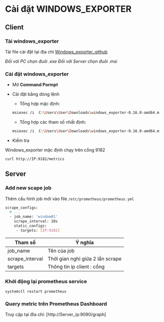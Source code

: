 # Cài đặt WINDOWS_EXPORTER

## Client

### Tải windows_exporter

Tải file cài đặt tại địa chỉ [Windows_exporter_github](https://github.com/prometheus-community/windows_exporter/releases)

*Đối với PC chọn đuôi .exe*
*Đối với Server chọn đuôi .msi*

### Cài đặt windows_exporter

- Mở **Command Pormpt**

- Cài đặt bằng dòng lệnh

	- Tổng hợp mặc định:

	```sh
	msiexec /i  C:\Users\User\Downloads\windows_exporter-0.16.0-amd64.msi
	```

	- Tổng hợp các tham số nhất định:

	```sh
	msiexec /i  C:\Users\User\Downloads\windows_exporter-0.16.0-amd64.msi   ENABLED_COLLECTORS=cpu,iis,ad,cs,logical_disk,net,os,service,system,textfile,thermalzone,ad,cache,process,tcp,time,logon,memory,cpu_info,vmware,dfsr,dns,dhcp,mssql,msmq 
	```

- Kiểm tra 

Windows_exporter mặc định chạy trên cổng 9182

`curl http://IP:9182/metrics`

## Server

### Add new scape job

Thêm cấu hình job mới vào file `/etc/prometheus/prometheus.yml`

```sh
scrape_configs:
  # ...
  - job_name: 'window01'
    scrape_interval: 10s
    static_configs:
     - targets: [IP:9182]
```

|Tham số |Ý nghĩa |
|--------|--------|
|job_name|Tên của job|
|scrape_interval|Thời gian nghỉ giữa 2 lần scrape|
|targets|Thông tin ip client : cổng|

### Khởi động lại prometheus service 

`systemctl restart prometheus`

### Query metric trên Prometheus Dashboard

Truy cập tại đỉa chỉ: [http://Server_ip:9090/graph]